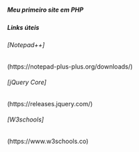 # <h5> Meu primeiro site em PHP </h5>





<h5> Links úteis </h5>
  
  <h6>[Notepad++]</h6>(https://notepad-plus-plus.org/downloads/)
  
  <h6>[jQuery Core]</h6>(https://releases.jquery.com/)
  
  <h6>[W3schools]</h6>(https://www.w3schools.co) 
